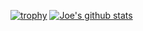 [![trophy](https://github-profile-trophy.vercel.app/?username=joearcher)](https://github.com/ryo-ma/github-profile-trophy)
[![Joe's github stats](https://github-readme-stats.vercel.app/api?username=joearcher)](https://github.com/anuraghazra/github-readme-stats)
